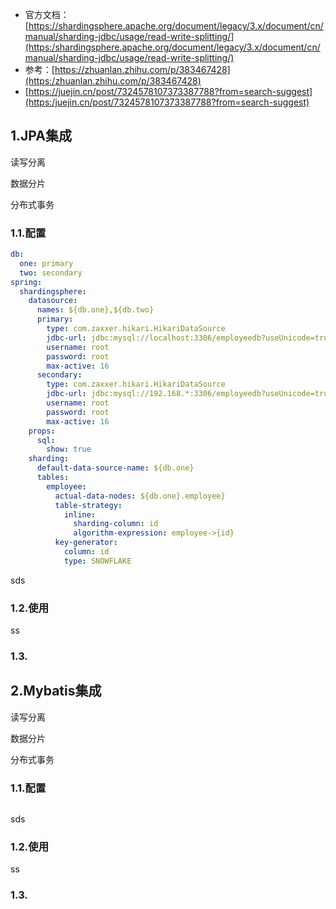 - 官方文档：[https://shardingsphere.apache.org/document/legacy/3.x/document/cn/manual/sharding-jdbc/usage/read-write-splitting/](https:/shardingsphere.apache.org/document/legacy/3.x/document/cn/manual/sharding-jdbc/usage/read-write-splitting/)
- 参考：[https://zhuanlan.zhihu.com/p/383467428](https:/zhuanlan.zhihu.com/p/383467428)
- [https://juejin.cn/post/7324578107373387788?from=search-suggest](https:/juejin.cn/post/7324578107373387788?from=search-suggest)

## 1.JPA集成

读写分离

数据分片

分布式事务

### 1.1.配置

```yml
db:
  one: primary
  two: secondary
spring:
  shardingsphere:
    datasource:
      names: ${db.one},${db.two}
      primary:
        type: com.zaxxer.hikari.HikariDataSource
        jdbc-url: jdbc:mysql://localhost:3306/employeedb?useUnicode=true&characterEncoding=utf8&useSSL=false&serverTimezone=GMT%2B8&allowPublicKeyRetrieval=true
        username: root
        password: root
        max-active: 16
      secondary:
        type: com.zaxxer.hikari.HikariDataSource
        jdbc-url: jdbc:mysql://192.168.*:3306/employeedb?useUnicode=true&characterEncoding=utf8&useSSL=false&serverTimezone=GMT%2B8&allowPublicKeyRetrieval=true
        username: root
        password: root
        max-active: 16
    props:
      sql:
        show: true
    sharding:
      default-data-source-name: ${db.one}
      tables:
        employee:
          actual-data-nodes: ${db.one}.employee}
          table-strategy:
            inline:
              sharding-column: id
              algorithm-expression: employee->{id}
          key-generator:
            column: id
            type: SNOWFLAKE
```

sds

### 1.2.使用

ss

### 1.3.



## 2.Mybatis集成

读写分离

数据分片

分布式事务

### 1.1.配置

```yml

```

sds

### 1.2.使用

ss

### 1.3.

